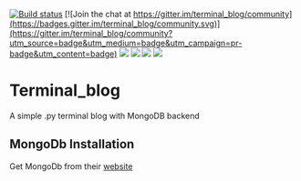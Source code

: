 [![Build status](https://travis-ci.org/gatarelib/terminal_blog.svg?branch=master)](https://travis-ci.org/gatarelib) [![Join the chat at https://gitter.im/terminal_blog/community](https://badges.gitter.im/terminal_blog/community.svg)](https://gitter.im/terminal_blog/community?utm_source=badge&utm_medium=badge&utm_campaign=pr-badge&utm_content=badge)
![](https://img.shields.io/badge/MongoDB-v4.0-blue.svg)
![](https://img.shields.io/badge/pymongo-v3.0.3-red.svg)
![](https://img.shields.io/github/issues/gatarelib/terminal_blog.svg?style=popout)
[![](https://img.shields.io/gitter/room/nwjs/nw.js.svg?style=flat-square)](https://gitter.im/terminal_blog/)
# Terminal_blog
A simple .py terminal blog with MongoDB backend
## MongoDb Installation
Get MongoDb from their [website](https://www.mongodb.com/download-center#community)
